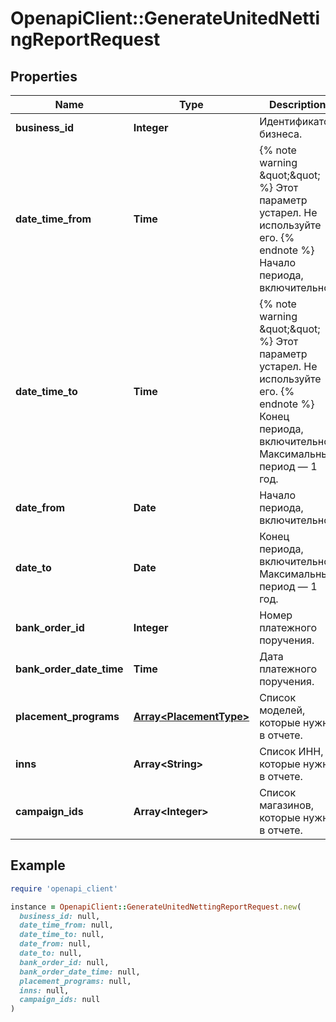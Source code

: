 # OpenapiClient::GenerateUnitedNettingReportRequest

## Properties

| Name | Type | Description | Notes |
| ---- | ---- | ----------- | ----- |
| **business_id** | **Integer** | Идентификатор бизнеса. |  |
| **date_time_from** | **Time** | {% note warning \&quot;\&quot; %}  Этот параметр устарел. Не используйте его.  {% endnote %}  Начало периода, включительно.  | [optional] |
| **date_time_to** | **Time** | {% note warning \&quot;\&quot; %}  Этот параметр устарел. Не используйте его.  {% endnote %}  Конец периода, включительно. Максимальный период — 1 год.  | [optional] |
| **date_from** | **Date** | Начало периода, включительно. | [optional] |
| **date_to** | **Date** | Конец периода, включительно. Максимальный период — 1 год. | [optional] |
| **bank_order_id** | **Integer** | Номер платежного поручения. | [optional] |
| **bank_order_date_time** | **Time** | Дата платежного поручения. | [optional] |
| **placement_programs** | [**Array&lt;PlacementType&gt;**](PlacementType.md) | Список моделей, которые нужны в отчете.  | [optional] |
| **inns** | **Array&lt;String&gt;** | Список ИНН, которые нужны в отчете. | [optional] |
| **campaign_ids** | **Array&lt;Integer&gt;** | Список магазинов, которые нужны в отчете. | [optional] |

## Example

```ruby
require 'openapi_client'

instance = OpenapiClient::GenerateUnitedNettingReportRequest.new(
  business_id: null,
  date_time_from: null,
  date_time_to: null,
  date_from: null,
  date_to: null,
  bank_order_id: null,
  bank_order_date_time: null,
  placement_programs: null,
  inns: null,
  campaign_ids: null
)
```

